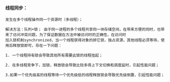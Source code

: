 #### 线程同步：

    发生在多个线程操作同一个资源时（多线程）；
    
    解决方法：队列+锁； 由于同一进程的多个线程共享同一块存储空间，在带来方便的同时，也带来了访问冲突问题，为了保证数据在方法中被访问时的正确性，在访问时
    加入锁机制synchronized，当一个线程获得对象的排它锁，独占资源，其他线程必须等待，使用后释放锁即可，存在一下问题：
    
    1. 一个线程持有锁会导致其他所有需要此锁的线程挂起；
    
    2. 在多线程竞争下，加锁，释放锁会导致比较多得上下文切换和调度延时，引起性能问题；
    
    3.如果一个优先级高的线程等待一个优先级低的线程释放锁会导致优先级倒置，引起性能问题；
